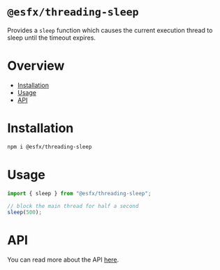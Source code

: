 # `@esfx/threading-sleep`

Provides a `sleep` function which causes the current execution thread to sleep until the timeout expires.

# Overview

* [Installation](#installation)
* [Usage](#usage)
* [API](#api)

# Installation

```sh
npm i @esfx/threading-sleep
```

# Usage

```ts
import { sleep } from "@esfx/threading-sleep";

// block the main thread for half a second
sleep(500);
```

# API

You can read more about the API [here](https://esfx.js.org/esfx/api/threading-sleep.html).

